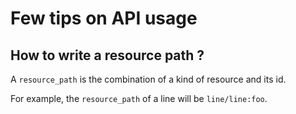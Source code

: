# Few tips on API usage

## How to write a resource path ?

A `resource_path` is the combination of a kind of resource and its id.

For example, the `resource_path` of a line will be `line/line:foo`.
